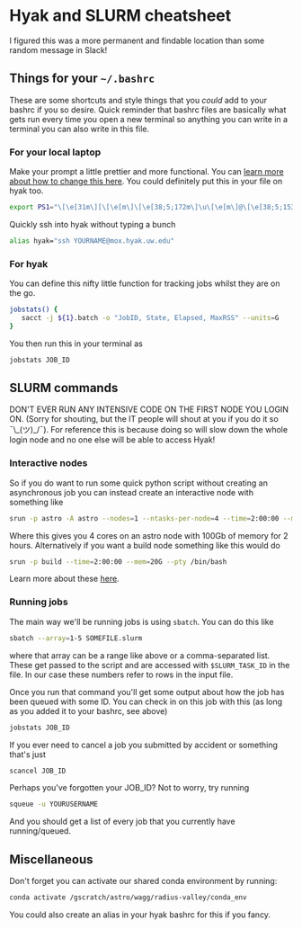 # Hyak and SLURM cheatsheet

I figured this was a more permanent and findable location than some random message in Slack!

## Things for your `~/.bashrc`

These are some shortcuts and style things that you _could_ add to your bashrc if you so desire. Quick reminder that bashrc files are basically what gets run every time you open a new terminal so anything you can write in a terminal you can also write in this file.

### For your local laptop

Make your prompt a little prettier and more functional. You can [learn more about how to change this here](https://www.cyberciti.biz/faq/bash-shell-change-the-color-of-my-shell-prompt-under-linux-or-unix/). You could definitely put this in your file on hyak too.
```bash
export PS1="\[\e[31m\][\[\e[m\]\[\e[38;5;172m\]\u\[\e[m\]@\[\e[38;5;153m\]\h\[\e[m\] \[\e[38;5;214m\]\W\[\e[m\]\[\e[31m\]]\[\e[m\]\\$ "
```

Quickly ssh into hyak without typing a bunch
```bash
alias hyak="ssh YOURNAME@mox.hyak.uw.edu"
```

### For hyak

You can define this nifty little function for tracking jobs whilst they are on the go.
```bash
jobstats() {
   sacct -j ${1}.batch -o "JobID, State, Elapsed, MaxRSS" --units=G
}
```
You then run this in your terminal as
```bash
jobstats JOB_ID
```

## SLURM commands

DON'T EVER RUN ANY INTENSIVE CODE ON THE FIRST NODE YOU LOGIN ON. (Sorry for shouting, but the IT people will shout at you if you do it so ¯\\\_(ツ)_/¯). For reference this is because doing so will slow down the whole login node and no one else will be able to access Hyak!

### Interactive nodes

So if you do want to run some quick python script without creating an asynchronous job you can instead create an interactive node with something like
```bash
srun -p astro -A astro --nodes=1 --ntasks-per-node=4 --time=2:00:00 --mem=100G --pty /bin/bash
```
Where this gives you 4 cores on an astro node with 100Gb of memory for 2 hours. Alternatively if you want a build node something like this would do
```bash
srun -p build --time=2:00:00 --mem=20G --pty /bin/bash
```
Learn more about these [here](https://wiki.cac.washington.edu/display/hyakusers/Mox_scheduler).

### Running jobs

The main way we'll be running jobs is using `sbatch`. You can do this like
```bash
sbatch --array=1-5 SOMEFILE.slurm
```
where that array can be a range like above or a comma-separated list. These get passed to the script and are accessed with `$SLURM_TASK_ID` in the file. In our case these numbers refer to rows in the input file.

Once you run that command you'll get some output about how the job has been queued with some ID. You can check in on this job with this (as long as you added it to your bashrc, see above)
```bash
jobstats JOB_ID
```

If you ever need to cancel a job you submitted by accident or something that's just
```bash
scancel JOB_ID
```

Perhaps you've forgotten your JOB_ID? Not to worry, try running
```bash
squeue -u YOURUSERNAME
```
And you should get a list of every job that you currently have running/queued.

## Miscellaneous

Don't forget you can activate our shared conda environment by running:
```bash
conda activate /gscratch/astro/wagg/radius-valley/conda_env
```
You could also create an alias in your hyak bashrc for this if you fancy.